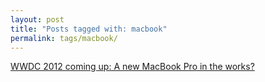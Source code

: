 ```yaml
---
layout: post
title: "Posts tagged with: macbook"
permalink: tags/macbook/
---
```

[WWDC 2012 coming up: A new MacBook Pro in the works?](/2012/06/wwdc-2012-coming-up-new-macbook-pro-in)
